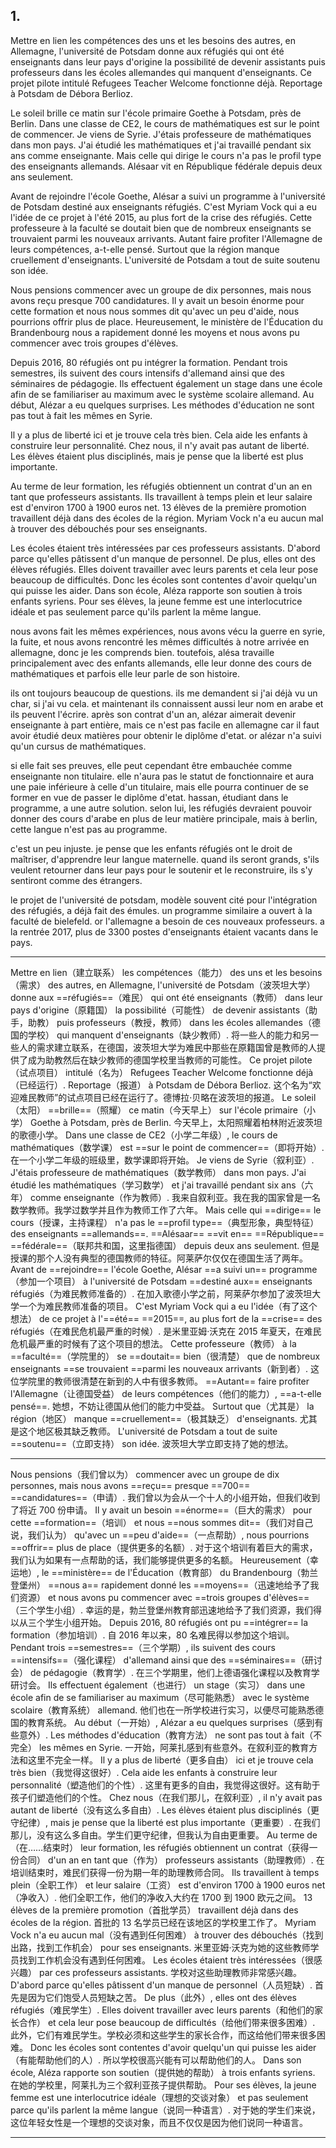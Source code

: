 ## 1.

Mettre en lien les compétences des uns et les besoins des autres, en Allemagne, l'université de Potsdam donne aux réfugiés qui ont été enseignants dans leur pays d'origine la possibilité de devenir assistants puis professeurs dans les écoles allemandes qui manquent d'enseignants. Ce projet pilote intitulé Refugees Teacher Welcome fonctionne déjà. Reportage à Potsdam de Débora Berlioz.

Le soleil brille ce matin sur l'école primaire Goethe à Potsdam, près de Berlin. Dans une classe de CE2, le cours de mathématiques est sur le point de commencer. Je viens de Syrie. J'étais professeure de mathématiques dans mon pays. J'ai étudié les mathématiques et j'ai travaillé pendant six ans comme enseignante. Mais celle qui dirige le cours n'a pas le profil type des enseignants allemands. Alésaar vit en République fédérale depuis deux ans seulement.

Avant de rejoindre l'école Goethe, Alésar a suivi un programme à l'université de Potsdam destiné aux enseignants réfugiés. C'est Myriam Vock qui a eu l'idée de ce projet à l'été 2015, au plus fort de la crise des réfugiés. Cette professeure à la faculté se doutait bien que de nombreux enseignants se trouvaient parmi les nouveaux arrivants. Autant faire profiter l'Allemagne de leurs compétences, a-t-elle pensé. Surtout que la région manque cruellement d'enseignants. L'université de Potsdam a tout de suite soutenu son idée.

Nous pensions commencer avec un groupe de dix personnes, mais nous avons reçu presque 700 candidatures. Il y avait un besoin énorme pour cette formation et nous nous sommes dit qu'avec un peu d'aide, nous pourrions offrir plus de place. Heureusement, le ministère de l'Éducation du Brandenbourg nous a rapidement donné les moyens et nous avons pu commencer avec trois groupes d'élèves.

Depuis 2016, 80 réfugiés ont pu intégrer la formation. Pendant trois semestres, ils suivent des cours intensifs d'allemand ainsi que des séminaires de pédagogie. Ils effectuent également un stage dans une école afin de se familiariser au maximum avec le système scolaire allemand. Au début, Alézar a eu quelques surprises. Les méthodes d'éducation ne sont pas tout à fait les mêmes en Syrie.

Il y a plus de liberté ici et je trouve cela très bien. Cela aide les enfants à construire leur personnalité. Chez nous, il n'y avait pas autant de liberté. Les élèves étaient plus disciplinés, mais je pense que la liberté est plus importante.

Au terme de leur formation, les réfugiés obtiennent un contrat d'un an en tant que professeurs assistants. Ils travaillent à temps plein et leur salaire est d'environ 1700 à 1900 euros net. 13 élèves de la première promotion travaillent déjà dans des écoles de la région. Myriam Vock n'a eu aucun mal à trouver des débouchés pour ses enseignants.

Les écoles étaient très intéressées par ces professeurs assistants. D'abord parce qu'elles pâtissent d'un manque de personnel. De plus, elles ont des élèves réfugiés. Elles doivent travailler avec leurs parents et cela leur pose beaucoup de difficultés. Donc les écoles sont contentes d'avoir quelqu'un qui puisse les aider. Dans son école, Aléza rapporte son soutien à trois enfants syriens. Pour ses élèves, la jeune femme est une interlocutrice idéale et pas seulement parce qu'ils parlent la même langue.

nous avons fait les mêmes expériences, nous avons vécu la guerre en syrie, la fuite, et nous avons rencontré les mêmes difficultés à notre arrivée en allemagne, donc je les comprends bien. toutefois, alésa travaille principalement avec des enfants allemands, elle leur donne des cours de mathématiques et parfois elle leur parle de son histoire.

ils ont toujours beaucoup de questions. ils me demandent si j'ai déjà vu un char, si j'ai vu cela. et maintenant ils connaissent aussi leur nom en arabe et ils peuvent l'écrire. après son contrat d'un an, alézar aimerait devenir enseignante à part entière, mais ce n'est pas facile en allemagne car il faut avoir étudié deux matières pour obtenir le diplôme d'etat. or alézar n'a suivi qu'un cursus de mathématiques.

si elle fait ses preuves, elle peut cependant être embauchée comme enseignante non titulaire. elle n'aura pas le statut de fonctionnaire et aura une paie inférieure à celle d'un titulaire, mais elle pourra continuer de se former en vue de passer le diplôme d'etat. hassan, étudiant dans le programme, a une autre solution. selon lui, les réfugiés devraient pouvoir donner des cours d'arabe en plus de leur matière principale, mais à berlin, cette langue n'est pas au programme.

c'est un peu injuste. je pense que les enfants réfugiés ont le droit de maîtriser, d'apprendre leur langue maternelle. quand ils seront grands, s'ils veulent retourner dans leur pays pour le soutenir et le reconstruire, ils s'y sentiront comme des étrangers.

le projet de l'université de potsdam, modèle souvent cité pour l'intégration des réfugiés, a déjà fait des émules. un programme similaire a ouvert à la faculté de bielefeld. or l'allemagne a besoin de ces nouveaux professeurs. a la rentrée 2017, plus de 3300 postes d'enseignants étaient vacants dans le pays.

---

Mettre en lien（建立联系） les compétences（能力） des uns et les besoins（需求） des autres, en Allemagne, l'université de Potsdam（波茨坦大学） donne aux ==réfugiés==（难民） qui ont été enseignants（教师） dans leur pays d'origine（原籍国） la possibilité（可能性） de devenir assistants（助手，助教） puis professeurs（教授，教师） dans les écoles allemandes（德国的学校） qui manquent d'enseignants（缺少教师）. 将一些人的能力和另一些人的需求建立联系，在德国，波茨坦大学为难民中那些在原籍国曾是教师的人提供了成为助教然后在缺少教师的德国学校里当教师的可能性。 Ce projet pilote（试点项目） intitulé（名为） Refugees Teacher Welcome fonctionne déjà（已经运行）. Reportage（报道） à Potsdam de Débora Berlioz. 这个名为“欢迎难民教师”的试点项目已经在运行了。德博拉·贝略在波茨坦的报道。 Le soleil（太阳） ==brille==（照耀） ce matin（今天早上） sur l'école primaire（小学） Goethe à Potsdam, près de Berlin. 今天早上，太阳照耀着柏林附近波茨坦的歌德小学。 Dans une classe de CE2（小学二年级）, le cours de mathématiques（数学课） est ==sur le point de commencer==（即将开始）. 在一个小学二年级的班级里，数学课即将开始。 Je viens de Syrie（叙利亚）. J'étais professeure de mathématiques（数学教师） dans mon pays. J'ai étudié les mathématiques（学习数学） et j'ai travaillé pendant six ans（六年） comme enseignante（作为教师）. 我来自叙利亚。我在我的国家曾是一名数学教师。我学过数学并且作为教师工作了六年。 Mais celle qui ==dirige== le cours（授课，主持课程） n'a pas le ==profil type==（典型形象，典型特征） des enseignants ==allemands==. ==Alésaar== ==vit en== ==République== ==fédérale==（联邦共和国，这里指德国） depuis deux ans seulement. 但是授课的那个人没有典型的德国教师的特征。阿莱萨尔仅仅在德国生活了两年。 Avant de ==rejoindre== l'école Goethe, Alésar ==a suivi un== programme（参加一个项目） à l'université de Potsdam ==destiné aux== enseignants réfugiés（为难民教师准备的）. 在加入歌德小学之前，阿莱萨尔参加了波茨坦大学一个为难民教师准备的项目。 C'est Myriam Vock qui a eu l'idée（有了这个想法） de ce projet à l'==été== ==2015==, au plus fort de la ==crise== des réfugiés（在难民危机最严重的时候）. 是米里亚姆·沃克在 2015 年夏天，在难民危机最严重的时候有了这个项目的想法。 Cette professeure（教师） à la ==faculté==（学院里的） se ==doutait== bien（很清楚） que de nombreux enseignants ==se trouvaient ==parmi les nouveaux arrivants（新到者）. 这位学院里的教师很清楚在新到的人中有很多教师。 ==Autant== faire profiter l'Allemagne（让德国受益） de leurs compétences（他们的能力）, ==a-t-elle pensé==. 她想，不妨让德国从他们的能力中受益。 Surtout que（尤其是） la région（地区） manque ==cruellement==（极其缺乏） d'enseignants. 尤其是这个地区极其缺乏教师。 L'université de Potsdam a tout de suite ==soutenu==（立即支持） son idée. 波茨坦大学立即支持了她的想法。

---

Nous pensions（我们曾以为） commencer avec un groupe de dix personnes, mais nous avons ==reçu== presque ==700== ==candidatures==（申请）. 我们曾以为会从一个十人的小组开始，但我们收到了将近 700 份申请。 Il y avait un besoin ==énorme==（巨大的需求） pour cette ==formation==（培训） et nous ==nous sommes dit==（我们对自己说，我们认为） qu'avec un ==peu d'aide==（一点帮助）, nous pourrions ==offrir== plus de place（提供更多的名额）. 对于这个培训有着巨大的需求，我们认为如果有一点帮助的话，我们能够提供更多的名额。 Heureusement（幸运地）, le ==ministère== de l'Éducation（教育部） du Brandenbourg（勃兰登堡州） ==nous a== rapidement donné les ==moyens==（迅速地给予了我们资源） et nous avons pu commencer avec ==trois groupes d'élèves==（三个学生小组）. 幸运的是，勃兰登堡州教育部迅速地给予了我们资源，我们得以从三个学生小组开始。 Depuis 2016, 80 réfugiés ont pu ==intégrer== la formation（参加培训）. 自 2016 年以来，80 名难民得以参加这个培训。 Pendant trois ==semestres==（三个学期）, ils suivent des cours ==intensifs==（强化课程） d'allemand ainsi que des ==séminaires==（研讨会） de pédagogie（教育学）. 在三个学期里，他们上德语强化课程以及教育学研讨会。 Ils effectuent également（也进行） un stage（实习） dans une école afin de se familiariser au maximum（尽可能熟悉） avec le système scolaire（教育系统） allemand. 他们也在一所学校进行实习，以便尽可能熟悉德国的教育系统。 Au début（一开始）, Alézar a eu quelques surprises（感到有些意外）. Les méthodes d'éducation（教育方法） ne sont pas tout à fait（不完全） les mêmes en Syrie. 一开始，阿莱扎感到有些意外。在叙利亚的教育方法和这里不完全一样。 Il y a plus de liberté（更多自由） ici et je trouve cela très bien（我觉得这很好）. Cela aide les enfants à construire leur personnalité（塑造他们的个性）. 这里有更多的自由，我觉得这很好。这有助于孩子们塑造他们的个性。 Chez nous（在我们那儿，在叙利亚）, il n'y avait pas autant de liberté（没有这么多自由）. Les élèves étaient plus disciplinés（更守纪律）, mais je pense que la liberté est plus importante（更重要）. 在我们那儿，没有这么多自由。学生们更守纪律，但我认为自由更重要。 Au terme de（在……结束时） leur formation, les réfugiés obtiennent un contrat（获得一份合同） d'un an en tant que（作为） professeurs assistants（助理教师）. 在培训结束时，难民们获得一份为期一年的助理教师合同。 Ils travaillent à temps plein（全职工作） et leur salaire（工资） est d'environ 1700 à 1900 euros net（净收入）. 他们全职工作，他们的净收入大约在 1700 到 1900 欧元之间。 13 élèves de la première promotion（首批学员） travaillent déjà dans des écoles de la région. 首批的 13 名学员已经在该地区的学校里工作了。 Myriam Vock n'a eu aucun mal（没有遇到任何困难） à trouver des débouchés（找到出路，找到工作机会） pour ses enseignants. 米里亚姆·沃克为她的这些教师学员找到工作机会没有遇到任何困难。 Les écoles étaient très intéressées（很感兴趣） par ces professeurs assistants. 学校对这些助理教师非常感兴趣。 D'abord parce qu'elles pâtissent d'un manque de personnel（人员短缺）. 首先是因为它们饱受人员短缺之苦。 De plus（此外）, elles ont des élèves réfugiés（难民学生）. Elles doivent travailler avec leurs parents（和他们的家长合作） et cela leur pose beaucoup de difficultés（给他们带来很多困难）. 此外，它们有难民学生。学校必须和这些学生的家长合作，而这给他们带来很多困难。 Donc les écoles sont contentes d'avoir quelqu'un qui puisse les aider（有能帮助他们的人）. 所以学校很高兴能有可以帮助他们的人。 Dans son école, Aléza rapporte son soutien（提供她的帮助） à trois enfants syriens. 在她的学校里，阿莱扎为三个叙利亚孩子提供帮助。 Pour ses élèves, la jeune femme est une interlocutrice idéale（理想的交谈对象） et pas seulement parce qu'ils parlent la même langue（说同一种语言）. 对于她的学生们来说，这位年轻女性是一个理想的交谈对象，而且不仅仅是因为他们说同一种语言。

---

